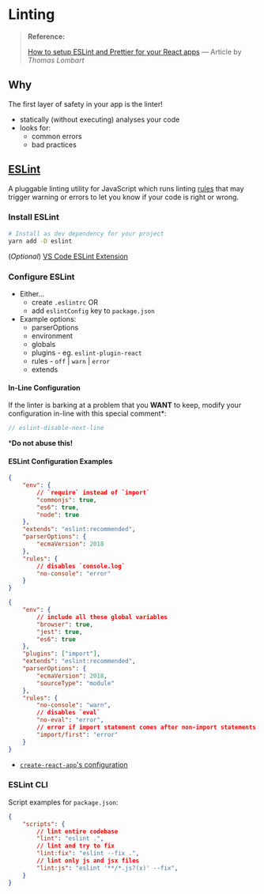 # Linting

> **Reference:**
>
> [How to setup ESLint and Prettier for your React apps](https://thomlom.dev/setup-eslint-prettier-react/) &mdash; Article by <cite>Thomas Lombart</cite>

## Why

The first layer of safety in your app is the linter!

- statically (without executing) analyses your code
- looks for:
  - common errors
  - bad practices

## [ESLint](https://eslint.org/)

A pluggable linting utility for JavaScript which runs linting [rules](https://eslint.org/docs/rules/) that may trigger warning or errors to let you know if your code is right or wrong.

### Install ESLint

```bash
# Install as dev dependency for your project
yarn add -D eslint
```

(_Optional_) [VS Code ESLint Extension](https://marketplace.visualstudio.com/items?itemName=dbaeumer.vscode-eslint)

### Configure ESLint

- Either...
  - create `.eslintrc` OR
  - add `eslintConfig` key to `package.json`
- Example options:
  - parserOptions
  - environment
  - globals
  - plugins - eg. `eslint-plugin-react`
  - rules - `off` | `warn` | `error`
  - extends

#### In-Line Configuration

If the linter is barking at a problem that you **WANT** to keep, modify your configuration in-line with this special comment*:

```javascript
// eslint-disable-next-line
```

***Do not abuse this!**

#### ESLint Configuration Examples

```json
{
    "env": {
        // `require` instead of `import`
        "commonjs": true,
        "es6": true,
        "node": true
    },
    "extends": "eslint:recommended",
    "parserOptions": {
        "ecmaVersion": 2018
    },
    "rules": {
        // disables `console.log`
        "no-console": "error"
    }
}
```

```json
{
    "env": {
        // include all these global variables
        "browser": true,
        "jest": true,
        "es6": true
    },
    "plugins": ["import"],
    "extends": "eslint:recommended",
    "parserOptions": {
        "ecmaVersion": 2018,
        "sourceType": "module"
    },
    "rules": {
        "no-console": "warn",
        // disables `eval`
        "no-eval": "error",
        // error if import statement comes after non-import statements
        "import/first": "error"
    }
}
```

- [`create-react-app`'s configuration](https://github.com/facebook/create-react-app/blob/master/packages/eslint-config-react-app/index.js)

### ESLint CLI

Script examples for `package.json`:

```json
{
    "scripts": {
        // lint entire codebase
        "lint": "eslint .",
        // lint and try to fix
        "lint:fix": "eslint --fix .",
        // lint only js and jsx files
        "lint:js": "eslint '**/*.js?(x)' --fix",
    }
}
```

